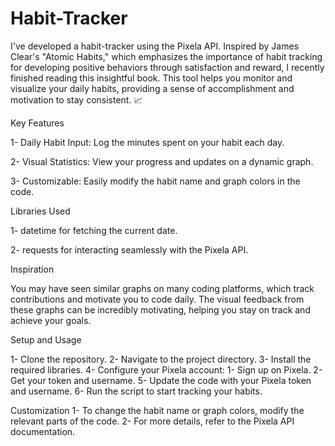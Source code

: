 # Habit-Tracker
I've developed a habit-tracker using the Pixela API. Inspired by James Clear's "Atomic Habits," which emphasizes the importance of habit tracking for developing positive behaviors through satisfaction and reward, I recently finished reading this insightful book. This tool helps you monitor and visualize your daily habits, providing a sense of accomplishment and motivation to stay consistent. 📈

Key Features

1- Daily Habit Input: Log the minutes spent on your habit each day.

2- Visual Statistics: View your progress and updates on a dynamic graph.

3- Customizable: Easily modify the habit name and graph colors in the code.

Libraries Used

1- datetime for fetching the current date.

2- requests for interacting seamlessly with the Pixela API.


Inspiration

You may have seen similar graphs on many coding platforms, which track contributions and motivate you to code daily. The visual feedback from these graphs can be incredibly motivating, helping you stay on track and achieve your goals.

Setup and Usage

1- Clone the repository.
2- Navigate to the project directory.
3- Install the required libraries.
4- Configure your Pixela account:
      1- Sign up on Pixela.
      2- Get your token and username.
5- Update the code with your Pixela token and username.
6- Run the script to start tracking your habits.

Customization
1- To change the habit name or graph colors, modify the relevant parts of the code.
2- For more details, refer to the Pixela API documentation.
